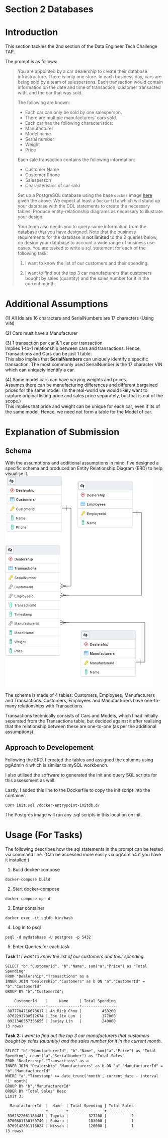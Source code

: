 <!-- Header -->
<div>
  <h1>Section 2 Databases</h3>  
</div>

# Introduction
This section tackles the 2nd section of the Data Engineer Tech Challenge TAP. 

The prompt is as follows:
>
>You are appointed by a car dealership to create their database infrastructure. There is only one store. In each business day, cars are being sold by a team of salespersons. Each transaction would contain information on the date and time of transaction, customer transacted with, and the car that was sold.
>
>The following are known:
>
>- Each car can only be sold by one salesperson.
>- There are multiple manufacturers’ cars sold.
>- Each car has the following characteristics:
>- Manufacturer
>- Model name
>- Serial number
>- Weight
>- Price
>
>Each sale transaction contains the following information:
>
>- Customer Name
>- Customer Phone
>- Salesperson
>- Characteristics of car sold
>
>Set up a PostgreSQL database using the base `docker` image [here](https://hub.docker.com/_/postgres) given the above. We expect at least a `Dockerfile` which will stand up your database with the DDL statements to create the necessary tables. Produce entity-relationship diagrams as necessary to illustrate your design.
>
>Your team also needs you to query some information from the database that you have designed. Note that the business requirements for the database is **not limited** to the 2 queries below, do design your database to account a wide range of business use cases. You are tasked to write a `sql` statement for each of the following task:
>
>1. I want to know the list of our customers and their spending.
>
>2. I want to find out the top 3 car manufacturers that customers bought by sales (quantity) and the sales number for it in the current month.

# Additional Assumptions

(1) All Ids are 16 characters and SerialNumbers are 17 characters (Using VIN)

(2) Cars must have a Manufacturer

(3) 1 transaction per car & 1 car per transaction<br>
Implies 1-to-1 relationship between cars and transactions. Hence, Transactions and Cars can be just 1 table.<br>
This also implies that **SerialNumbers** can uniquely identify a specific transaction. The most commonly used SerialNumber is the 17 character VIN which can uniquely identify a car.

(4) Same model cars can have varying weights and prices.<br>
Assumes there can be manufacturing differences and different bargained prices for the same model. (In the real-world we would likely want to capture original listing price and sales price separately, but that is out of the scope.) <br>
This implies that price and weight can be unique for each car, even if its of the same model. Hence, we need not form a table for the Model of car. 

# Explanation of Submission
## Schema
With the assumptions and additional assumptions in mind, I've designed a specific schema and produced an Entity Relationship Diagram (ERD) to help visualise it.<br>
![image info](./Entity_Relationship_Diagram.png)

The schema is made of 4 tables: Customers, Employees, Manufacturers and Transactions. Customers, Employees and  Manufacturers have one-to-many relationships with Transactions.

Transactions technically consists of Cars and Models, which I had initially separated from the Transactions table, but decided against it after realising that the relationship between these are one-to-one (as per the additional assumptions).

## Approach to Developement
Following the ERD, I created the tables and assigned the columns using pgAdmin 4 which is similar to mySQL workbench.

I also utilised the software to generated the init and query SQL scripts for this assessment as well. 

Lastly, I added this line to the Dockerfile to copy the init script into the container.
```
COPY init.sql /docker-entrypoint-initdb.d/
```
The Postgres image will run any .sql scripts in this location on init.

# Usage (For Tasks) 
The following describes how the sql statements in the prompt can be tested via command line. (Can be accessed more easily via pgAdmin4 if you have it installed.)

1. Build docker-compose
```
docker-compose build
```
2. Start docker-compose
```
docker-compose up -d
```
3. Enter container
```
docker exec -it sqldb bin/bash
```
4. Log in to psql
```
psql -d mydatabase -U postgres -p 5432 
```
5. Enter Queries for each task

**Task 1:** _I want to know the list of our customers and their spending._
```
SELECT "b"."CustomerId", "b"."Name", sum("a"."Price") as "Total Spending"
FROM "Dealership"."Transactions" as a 
INNER JOIN "Dealership"."Customers" as b ON "a"."CustomerId" = "b"."CustomerId"
GROUP BY "b"."CustomerId";
```

```
    CustomerId    |     Name     | Total Spending 
------------------+--------------+----------------
 8877704716678617 | Ah Rick Chou |         453200
 8762291780512674 | Zoe Jie Lun  |         177000
 0921348557356655 | Jaejay Lin   |         240000
(3 rows)
```


**Task 2:** _I want to find out the top 3 car manufacturers that customers bought by sales (quantity) and the sales number for it in the current month._
```
SELECT "b"."ManufacturerId", "b"."Name", sum("a"."Price") as "Total Spending", count("a"."SerialNumber") as "Total Sales"
FROM "Dealership"."Transactions" as a 
INNER JOIN "Dealership"."Manufacturers" as b ON "a"."ManufacturerId" = "b"."ManufacturerId"
WHERE "a"."Timestamp" >= date_trunc('month', current_date - interval '1' month)
GROUP BY "b"."ManufacturerId" 
ORDER BY "Total Sales" Desc
Limit 3;
```

```
  ManufacturerId  |  Name  | Total Spending | Total Sales
------------------+--------+----------------+-------------
 5362322661186481 | Toyota |         327200 |           2
 8700801130150749 | Subaru |         183000 |           1
 8769142801116024 | Nissan |         120000 |           1
(3 rows)
```


